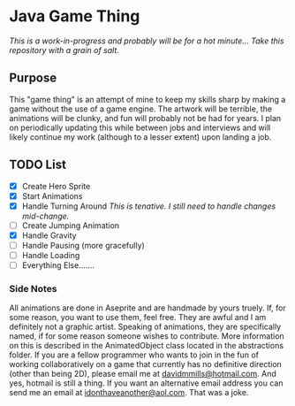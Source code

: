 # Java Game Thing
*This is a work-in-progress and probably will be for a hot minute... Take this repository with a grain of salt.*
## Purpose
This "game thing" is an attempt of mine to keep my skills sharp by making a game without the use of a game engine. The artwork will be terrible, the animations will be clunky, and fun will probably not be had for years. I plan on periodically updating this while between jobs and interviews and will likely continue my work (although to a lesser extent) upon landing a job.

## TODO List
- [X] Create Hero Sprite
- [X] Start Animations
- [X] Handle Turning Around *This is tenative. I still need to handle changes mid-change.*
- [ ] Create Jumping Animation
- [X] Handle Gravity
- [ ] Handle Pausing (more gracefully)
- [ ] Handle Loading
- [ ] Everything Else.......

### Side Notes
All animations are done in Aseprite and are handmade by yours truely. If, for some reason, you want to use them, feel free. They are awful and I am definitely not a graphic artist.
Speaking of animations, they are specifically named, if for some reason someone wishes to contribute. More information on this is described in the AnimatedObject class located in the abstractions folder.
If you are a fellow programmer who wants to join in the fun of working collaboratively on a game that currently has no definitive direction (other than being 2D), please email me at davidmmills@hotmail.com.
And yes, hotmail is still a thing. If you want an alternative email address you can send me an email at idonthaveanother@aol.com.
That was a joke.
